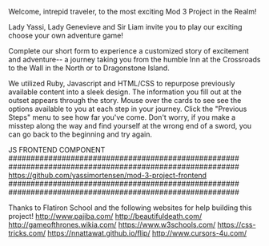 Welcome, intrepid traveler, to the most exciting Mod 3 Project in the Realm!

Lady Yassi, Lady Genevieve and Sir Liam invite you to play our exciting choose your own adventure game!  

Complete our short form to experience a customized story of excitement and adventure-- a journey taking you from the humble Inn at the Crossroads to the Wall in the North or to Dragonstone Island.

We utilized Ruby, Javascript and HTML/CSS to repurpose previously available content into a sleek design.  The information you fill out at the outset appears through the story. Mouse over the cards to see see the options available to you at each step in your journey.  Click the "Previous Steps" menu to see how far you've come.  Don't worry, if you make a misstep along the way and find yourself at the wrong end of a sword, you can go back to the beginning and try again.

JS FRONTEND COMPONENT  
####################################################
####################################################
https://github.com/yassimortensen/mod-3-project-frontend
####################################################
####################################################

Thanks to Flatiron School and the following websites for help building this project!
http://www.pajiba.com/
http://beautifuldeath.com/
http://gameofthrones.wikia.com/
https://www.w3schools.com/
https://css-tricks.com/
https://nnattawat.github.io/flip/
http://www.cursors-4u.com/
